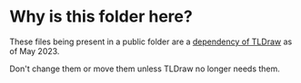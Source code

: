 # Why is this folder here?

These files being present in a public folder are a [dependency of TLDraw](https://docs.tldraw.dev/docs/ucg/usage#assets) as of May 2023.

Don't change them or move them unless TLDraw no longer needs them.

